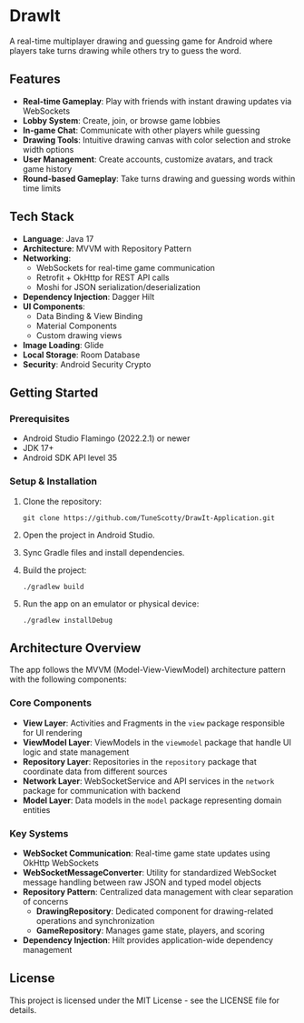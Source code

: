 # DrawIt

A real-time multiplayer drawing and guessing game for Android where players take turns drawing while others try to guess the word.

## Features

- **Real-time Gameplay**: Play with friends with instant drawing updates via WebSockets
- **Lobby System**: Create, join, or browse game lobbies
- **In-game Chat**: Communicate with other players while guessing
- **Drawing Tools**: Intuitive drawing canvas with color selection and stroke width options
- **User Management**: Create accounts, customize avatars, and track game history
- **Round-based Gameplay**: Take turns drawing and guessing words within time limits

## Tech Stack

- **Language**: Java 17
- **Architecture**: MVVM with Repository Pattern
- **Networking**:
  - WebSockets for real-time game communication
  - Retrofit + OkHttp for REST API calls
  - Moshi for JSON serialization/deserialization
- **Dependency Injection**: Dagger Hilt
- **UI Components**:
  - Data Binding & View Binding
  - Material Components
  - Custom drawing views
- **Image Loading**: Glide
- **Local Storage**: Room Database
- **Security**: Android Security Crypto

## Getting Started

### Prerequisites

- Android Studio Flamingo (2022.2.1) or newer
- JDK 17+
- Android SDK API level 35

### Setup & Installation

1. Clone the repository:
   ```
   git clone https://github.com/TuneScotty/DrawIt-Application.git
   ```

2. Open the project in Android Studio.

3. Sync Gradle files and install dependencies.

4. Build the project:
   ```
   ./gradlew build
   ```

5. Run the app on an emulator or physical device:
   ```
   ./gradlew installDebug
   ```

## Architecture Overview

The app follows the MVVM (Model-View-ViewModel) architecture pattern with the following components:

### Core Components

- **View Layer**: Activities and Fragments in the `view` package responsible for UI rendering
- **ViewModel Layer**: ViewModels in the `viewmodel` package that handle UI logic and state management
- **Repository Layer**: Repositories in the `repository` package that coordinate data from different sources
- **Network Layer**: WebSocketService and API services in the `network` package for communication with backend
- **Model Layer**: Data models in the `model` package representing domain entities

### Key Systems

- **WebSocket Communication**: Real-time game state updates using OkHttp WebSockets
- **WebSocketMessageConverter**: Utility for standardized WebSocket message handling between raw JSON and typed model objects
- **Repository Pattern**: Centralized data management with clear separation of concerns
  - **DrawingRepository**: Dedicated component for drawing-related operations and synchronization
  - **GameRepository**: Manages game state, players, and scoring
- **Dependency Injection**: Hilt provides application-wide dependency management

## License

This project is licensed under the MIT License - see the LICENSE file for details.
